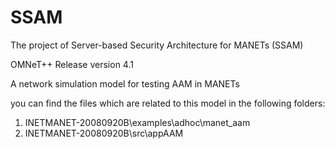 # SSAM
The project of Server-based Security Architecture for MANETs (SSAM) 

OMNeT++ Release version 4.1

A network simulation model for testing AAM in MANETs

you can find the files which are related to this model in the following folders:
1) INETMANET-20080920B\examples\adhoc\manet_aam 
2) INETMANET-20080920B\src\appAAM
